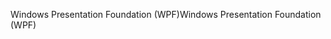 <span data-ttu-id="ca924-101">Windows Presentation Foundation (WPF)</span><span class="sxs-lookup"><span data-stu-id="ca924-101">Windows Presentation Foundation (WPF)</span></span>